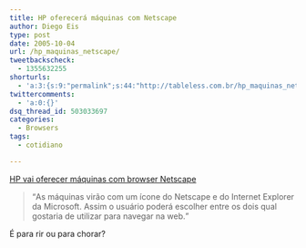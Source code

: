 ```yaml
---
title: HP oferecerá máquinas com Netscape
author: Diego Eis
type: post
date: 2005-10-04
url: /hp_maquinas_netscape/
tweetbackscheck:
  - 1355632255
shorturls:
  - 'a:3:{s:9:"permalink";s:44:"http://tableless.com.br/hp_maquinas_netscape";s:7:"tinyurl";s:26:"http://tinyurl.com/3cs6uzc";s:4:"isgd";s:19:"http://is.gd/KXOpTD";}'
twittercomments:
  - 'a:0:{}'
dsq_thread_id: 503033697
categories:
  - Browsers
tags:
  - cotidiano

---
```

[HP vai oferecer máquinas com browser Netscape][1] 

<blockquote cite="Info Online">
  <p>
    <q>As máquinas virão com um ícone do Netscape e do Internet Explorer da Microsoft. Assim o usuário poderá escolher entre os dois qual gostaria de utilizar para navegar na web.</q>
  </p>
</blockquote>

É para rir ou para chorar?

 [1]: http://info.abril.com.br/aberto/infonews/102005/04102005-5.shl